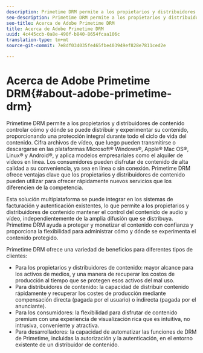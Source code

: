 ```yaml
---
description: Primetime DRM permite a los propietarios y distribuidores de contenido controlar cómo y dónde se puede distribuir y experimentar su contenido, proporcionando una protección integral durante todo el ciclo de vida del contenido. Cifra archivos de vídeo, que luego pueden transmitirse o descargarse en las plataformas Microsoft® Windows®, Apple® Mac OS®, Linux® y Android®, y aplica modelos empresariales como el alquiler de vídeos en línea. Los consumidores pueden disfrutar de contenido de alta calidad a su conveniencia, ya sea en línea o sin conexión. Primetime DRM ofrece ventajas clave que los propietarios y distribuidores de contenido pueden utilizar para ofrecer rápidamente nuevos servicios que los diferencien de la competencia.
seo-description: Primetime DRM permite a los propietarios y distribuidores de contenido controlar cómo y dónde se puede distribuir y experimentar su contenido, proporcionando una protección integral durante todo el ciclo de vida del contenido. Cifra archivos de vídeo, que luego pueden transmitirse o descargarse en las plataformas Microsoft® Windows®, Apple® Mac OS®, Linux® y Android®, y aplica modelos empresariales como el alquiler de vídeos en línea. Los consumidores pueden disfrutar de contenido de alta calidad a su conveniencia, ya sea en línea o sin conexión. Primetime DRM ofrece ventajas clave que los propietarios y distribuidores de contenido pueden utilizar para ofrecer rápidamente nuevos servicios que los diferencien de la competencia.
seo-title: Acerca de Adobe Primetime DRM
title: Acerca de Adobe Primetime DRM
uuid: 4c445ccb-0a8e-490f-b840-8654fcaa106c
translation-type: tm+mt
source-git-commit: 7e8df034035fe465fbe403949ef828e7811ced2e

---
```



# Acerca de Adobe Primetime DRM{#about-adobe-primetime-drm}

Primetime DRM permite a los propietarios y distribuidores de contenido controlar cómo y dónde se puede distribuir y experimentar su contenido, proporcionando una protección integral durante todo el ciclo de vida del contenido. Cifra archivos de vídeo, que luego pueden transmitirse o descargarse en las plataformas Microsoft® Windows®, Apple® Mac OS®, Linux® y Android®, y aplica modelos empresariales como el alquiler de vídeos en línea. Los consumidores pueden disfrutar de contenido de alta calidad a su conveniencia, ya sea en línea o sin conexión. Primetime DRM ofrece ventajas clave que los propietarios y distribuidores de contenido pueden utilizar para ofrecer rápidamente nuevos servicios que los diferencien de la competencia.

Esta solución multiplataforma se puede integrar en los sistemas de facturación y autenticación existentes, lo que permite a los propietarios y distribuidores de contenido mantener el control del contenido de audio y vídeo, independientemente de la amplia difusión que se distribuya. Primetime DRM ayuda a proteger y monetizar el contenido con confianza y proporciona la flexibilidad para administrar cómo y dónde se experimenta el contenido protegido.

Primetime DRM ofrece una variedad de beneficios para diferentes tipos de clientes:

* Para los propietarios y distribuidores de contenido: mayor alcance para los activos de medios, y una manera de recuperar los costos de producción al tiempo que se protegen esos activos del mal uso.
* Para distribuidores de contenido: la capacidad de distribuir contenido rápidamente y recuperar los costes de producción mediante compensación directa (pagada por el usuario) o indirecta (pagada por el anunciante).
* Para los consumidores: la flexibilidad para disfrutar de contenido premium con una experiencia de visualización rica que es intuitiva, no intrusiva, conveniente y atractiva.
* Para desarrolladores: la capacidad de automatizar las funciones de DRM de Primetime, incluidas la autorización y la autenticación, en el entorno existente de un distribuidor de contenido.

